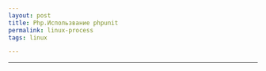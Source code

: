 ```yaml
--- 
layout: post 
title: Php.Использвание phpunit
permalink: linux-process
tags: linux

--- 
```



----

